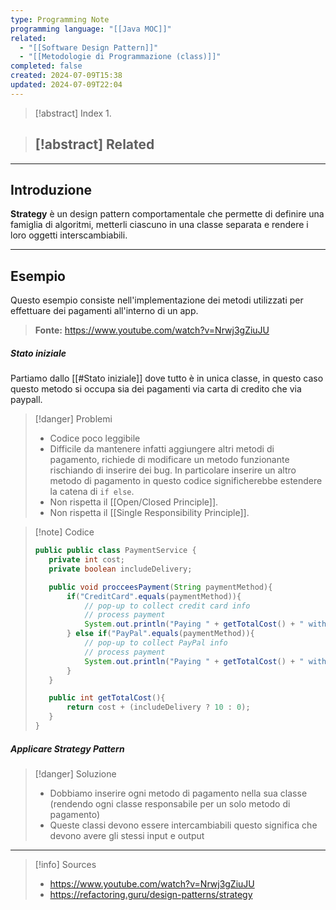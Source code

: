 ```yaml
---
type: Programming Note
programming language: "[[Java MOC]]"
related:
  - "[[Software Design Pattern]]"
  - "[[Metodologie di Programmazione (class)]]"
completed: false
created: 2024-07-09T15:38
updated: 2024-07-09T22:04
---
```

>[!abstract] Index
>1. 

>[!abstract] Related
>- 

---
## Introduzione

**Strategy** è un design pattern comportamentale che permette di definire una famiglia di algoritmi, metterli ciascuno in una classe separata e rendere i loro oggetti interscambiabili.

---
## Esempio

Questo esempio consiste nell'implementazione dei metodi utilizzati per effettuare dei pagamenti all'interno di un app.

>**Fonte:** https://www.youtube.com/watch?v=Nrwj3gZiuJU

##### Stato iniziale

Partiamo dallo [[#Stato iniziale]] dove tutto è in unica classe, in questo caso questo metodo si occupa sia dei pagamenti via carta di credito che via paypall.

>[!danger] Problemi
>- Codice poco leggibile
>- Difficile da mantenere infatti aggiungere altri metodi di pagamento, richiede di modificare un metodo funzionante rischiando di inserire dei bug. In particolare inserire un altro metodo di pagamento in questo codice significherebbe estendere la catena di `if else`.
>- Non rispetta il [[Open/Closed Principle]].
>- Non rispetta il [[Single Responsibility Principle]].

>[!note] Codice
>```java
>public public class PaymentService {
>    private int cost;
>    private boolean includeDelivery; 
>
>    public void procceesPayment(String paymentMethod){
>        if("CreditCard".equals(paymentMethod)){
>            // pop-up to collect credit card info
>            // process payment
>            System.out.println("Paying " + getTotalCost() + " with Credit Card");
>        } else if("PayPal".equals(paymentMethod)){
>            // pop-up to collect PayPal info
>            // process payment
>            System.out.println("Paying " + getTotalCost() + " with PayPal");
>        }
>    }
>
>    public int getTotalCost(){
>        return cost + (includeDelivery ? 10 : 0);
>    }
>}
>```
##### Applicare Strategy Pattern

>[!danger] Soluzione
>- Dobbiamo inserire ogni metodo di pagamento nella sua classe (rendendo ogni classe responsabile per un solo metodo di pagamento)
>- Queste classi devono essere intercambiabili questo significa che devono avere gli stessi input e output 

---

>[!info] Sources
>- https://www.youtube.com/watch?v=Nrwj3gZiuJU
>- https://refactoring.guru/design-patterns/strategy